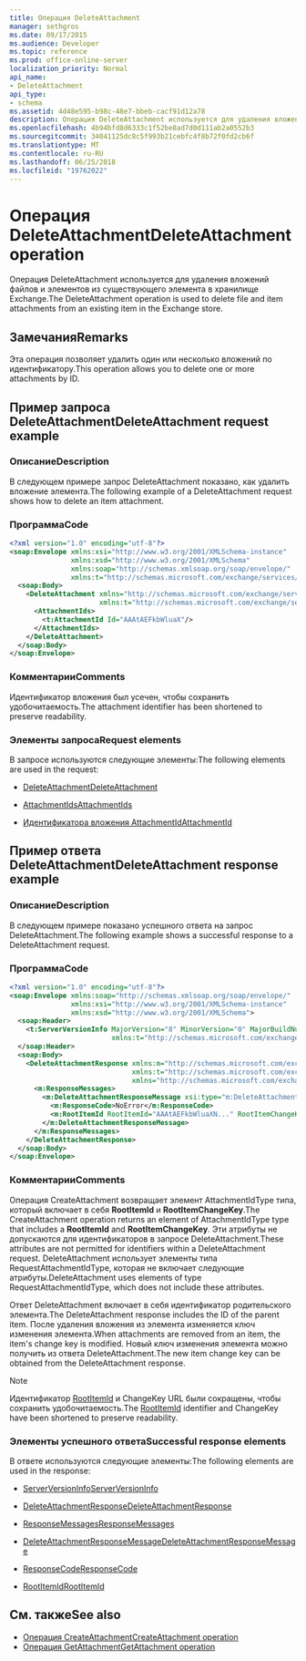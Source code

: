 ```yaml
---
title: Операция DeleteAttachment
manager: sethgros
ms.date: 09/17/2015
ms.audience: Developer
ms.topic: reference
ms.prod: office-online-server
localization_priority: Normal
api_name:
- DeleteAttachment
api_type:
- schema
ms.assetid: 4d48e595-b98c-48e7-bbeb-cacf91d12a78
description: Операция DeleteAttachment используется для удаления вложений файлов и элементов из существующего элемента в хранилище Exchange.
ms.openlocfilehash: 4b94bfd8d6333c1f52be8ad7d0d111ab2a0552b3
ms.sourcegitcommit: 34041125dc8c5f993b21cebfc4f8b72f0fd2cb6f
ms.translationtype: MT
ms.contentlocale: ru-RU
ms.lasthandoff: 06/25/2018
ms.locfileid: "19762022"
---
```

# <a name="deleteattachment-operation"></a><span data-ttu-id="5da4d-103">Операция DeleteAttachment</span><span class="sxs-lookup"><span data-stu-id="5da4d-103">DeleteAttachment operation</span></span>

<span data-ttu-id="5da4d-104">Операция DeleteAttachment используется для удаления вложений файлов и элементов из существующего элемента в хранилище Exchange.</span><span class="sxs-lookup"><span data-stu-id="5da4d-104">The DeleteAttachment operation is used to delete file and item attachments from an existing item in the Exchange store.</span></span>
  
## <a name="remarks"></a><span data-ttu-id="5da4d-105">Замечания</span><span class="sxs-lookup"><span data-stu-id="5da4d-105">Remarks</span></span>

<span data-ttu-id="5da4d-106">Эта операция позволяет удалить один или несколько вложений по идентификатору.</span><span class="sxs-lookup"><span data-stu-id="5da4d-106">This operation allows you to delete one or more attachments by ID.</span></span>
  
## <a name="deleteattachment-request-example"></a><span data-ttu-id="5da4d-107">Пример запроса DeleteAttachment</span><span class="sxs-lookup"><span data-stu-id="5da4d-107">DeleteAttachment request example</span></span>

### <a name="description"></a><span data-ttu-id="5da4d-108">Описание</span><span class="sxs-lookup"><span data-stu-id="5da4d-108">Description</span></span>

<span data-ttu-id="5da4d-109">В следующем примере запрос DeleteAttachment показано, как удалить вложение элемента.</span><span class="sxs-lookup"><span data-stu-id="5da4d-109">The following example of a DeleteAttachment request shows how to delete an item attachment.</span></span>
  
### <a name="code"></a><span data-ttu-id="5da4d-110">Программа</span><span class="sxs-lookup"><span data-stu-id="5da4d-110">Code</span></span>

```XML
<?xml version="1.0" encoding="utf-8"?>
<soap:Envelope xmlns:xsi="http://www.w3.org/2001/XMLSchema-instance"
               xmlns:xsd="http://www.w3.org/2001/XMLSchema"
               xmlns:soap="http://schemas.xmlsoap.org/soap/envelope/"
               xmlns:t="http://schemas.microsoft.com/exchange/services/2006/types">
  <soap:Body>
    <DeleteAttachment xmlns="http://schemas.microsoft.com/exchange/services/2006/messages"
                      xmlns:t="http://schemas.microsoft.com/exchange/services/2006/types">
      <AttachmentIds>
        <t:AttachmentId Id="AAAtAEFkbWluaX"/>
      </AttachmentIds>
    </DeleteAttachment>
  </soap:Body>
</soap:Envelope>
```

### <a name="comments"></a><span data-ttu-id="5da4d-111">Комментарии</span><span class="sxs-lookup"><span data-stu-id="5da4d-111">Comments</span></span>

<span data-ttu-id="5da4d-112">Идентификатор вложения был усечен, чтобы сохранить удобочитаемость.</span><span class="sxs-lookup"><span data-stu-id="5da4d-112">The attachment identifier has been shortened to preserve readability.</span></span>
  
### <a name="request-elements"></a><span data-ttu-id="5da4d-113">Элементы запроса</span><span class="sxs-lookup"><span data-stu-id="5da4d-113">Request elements</span></span>

<span data-ttu-id="5da4d-114">В запросе используются следующие элементы:</span><span class="sxs-lookup"><span data-stu-id="5da4d-114">The following elements are used in the request:</span></span>
  
- [<span data-ttu-id="5da4d-115">DeleteAttachment</span><span class="sxs-lookup"><span data-stu-id="5da4d-115">DeleteAttachment</span></span>](deleteattachment.md)
    
- [<span data-ttu-id="5da4d-116">AttachmentIds</span><span class="sxs-lookup"><span data-stu-id="5da4d-116">AttachmentIds</span></span>](attachmentids.md)
    
- [<span data-ttu-id="5da4d-117">Идентификатора вложения AttachmentId</span><span class="sxs-lookup"><span data-stu-id="5da4d-117">AttachmentId</span></span>](attachmentid.md)
    
## <a name="deleteattachment-response-example"></a><span data-ttu-id="5da4d-118">Пример ответа DeleteAttachment</span><span class="sxs-lookup"><span data-stu-id="5da4d-118">DeleteAttachment response example</span></span>

### <a name="description"></a><span data-ttu-id="5da4d-119">Описание</span><span class="sxs-lookup"><span data-stu-id="5da4d-119">Description</span></span>

<span data-ttu-id="5da4d-120">В следующем примере показано успешного ответа на запрос DeleteAttachment.</span><span class="sxs-lookup"><span data-stu-id="5da4d-120">The following example shows a successful response to a DeleteAttachment request.</span></span>
  
### <a name="code"></a><span data-ttu-id="5da4d-121">Программа</span><span class="sxs-lookup"><span data-stu-id="5da4d-121">Code</span></span>

```XML
<?xml version="1.0" encoding="utf-8"?>
<soap:Envelope xmlns:soap="http://schemas.xmlsoap.org/soap/envelope/" 
               xmlns:xsi="http://www.w3.org/2001/XMLSchema-instance" 
               xmlns:xsd="http://www.w3.org/2001/XMLSchema">
  <soap:Header>
    <t:ServerVersionInfo MajorVersion="8" MinorVersion="0" MajorBuildNumber="662" MinorBuildNumber="0" 
                         xmlns:t="http://schemas.microsoft.com/exchange/services/2006/types"/>
  </soap:Header>
  <soap:Body>
    <DeleteAttachmentResponse xmlns:m="http://schemas.microsoft.com/exchange/services/2006/messages" 
                              xmlns:t="http://schemas.microsoft.com/exchange/services/2006/types" 
                              xmlns="http://schemas.microsoft.com/exchange/services/2006/messages">
      <m:ResponseMessages>
        <m:DeleteAttachmentResponseMessage xsi:type="m:DeleteAttachmentResponseMessageType" ResponseClass="Success">
          <m:ResponseCode>NoError</m:ResponseCode>
          <m:RootItemId RootItemId="AAAtAEFkbWluaXN..." RootItemChangeKey="CQAAABYAA..."/>
        </m:DeleteAttachmentResponseMessage>
      </m:ResponseMessages>
    </DeleteAttachmentResponse>
  </soap:Body>
</soap:Envelope>
```

### <a name="comments"></a><span data-ttu-id="5da4d-122">Комментарии</span><span class="sxs-lookup"><span data-stu-id="5da4d-122">Comments</span></span>

<span data-ttu-id="5da4d-123">Операция CreateAttachment возвращает элемент AttachmentIdType типа, который включает в себя **RootItemId** и **RootItemChangeKey**.</span><span class="sxs-lookup"><span data-stu-id="5da4d-123">The CreateAttachment operation returns an element of AttachmentIdType type that includes a **RootItemId** and **RootItemChangeKey**.</span></span> <span data-ttu-id="5da4d-124">Эти атрибуты не допускаются для идентификаторов в запросе DeleteAttachment.</span><span class="sxs-lookup"><span data-stu-id="5da4d-124">These attributes are not permitted for identifiers within a DeleteAttachment request.</span></span> <span data-ttu-id="5da4d-125">DeleteAttachment использует элементы типа RequestAttachmentIdType, которая не включает следующие атрибуты.</span><span class="sxs-lookup"><span data-stu-id="5da4d-125">DeleteAttachment uses elements of type RequestAttachmentIdType, which does not include these attributes.</span></span>
  
<span data-ttu-id="5da4d-126">Ответ DeleteAttachment включает в себя идентификатор родительского элемента.</span><span class="sxs-lookup"><span data-stu-id="5da4d-126">The DeleteAttachment response includes the ID of the parent item.</span></span> <span data-ttu-id="5da4d-127">После удаления вложения из элемента изменяется ключ изменения элемента.</span><span class="sxs-lookup"><span data-stu-id="5da4d-127">When attachments are removed from an item, the item's change key is modified.</span></span> <span data-ttu-id="5da4d-128">Новый ключ изменения элемента можно получить из ответа DeleteAttachment.</span><span class="sxs-lookup"><span data-stu-id="5da4d-128">The new item change key can be obtained from the DeleteAttachment response.</span></span>
  
> [!NOTE]
> <span data-ttu-id="5da4d-129">Идентификатор [RootItemId](rootitemid.md) и ChangeKey URL были сокращены, чтобы сохранить удобочитаемость.</span><span class="sxs-lookup"><span data-stu-id="5da4d-129">The [RootItemId](rootitemid.md) identifier and ChangeKey have been shortened to preserve readability.</span></span> 
  
### <a name="successful-response-elements"></a><span data-ttu-id="5da4d-130">Элементы успешного ответа</span><span class="sxs-lookup"><span data-stu-id="5da4d-130">Successful response elements</span></span>

<span data-ttu-id="5da4d-131">В ответе используются следующие элементы:</span><span class="sxs-lookup"><span data-stu-id="5da4d-131">The following elements are used in the response:</span></span>
  
- [<span data-ttu-id="5da4d-132">ServerVersionInfo</span><span class="sxs-lookup"><span data-stu-id="5da4d-132">ServerVersionInfo</span></span>](serverversioninfo.md)
    
- [<span data-ttu-id="5da4d-133">DeleteAttachmentResponse</span><span class="sxs-lookup"><span data-stu-id="5da4d-133">DeleteAttachmentResponse</span></span>](deleteattachmentresponse.md)
    
- [<span data-ttu-id="5da4d-134">ResponseMessages</span><span class="sxs-lookup"><span data-stu-id="5da4d-134">ResponseMessages</span></span>](responsemessages.md)
    
- [<span data-ttu-id="5da4d-135">DeleteAttachmentResponseMessage</span><span class="sxs-lookup"><span data-stu-id="5da4d-135">DeleteAttachmentResponseMessage</span></span>](deleteattachmentresponsemessage.md)
    
- [<span data-ttu-id="5da4d-136">ResponseCode</span><span class="sxs-lookup"><span data-stu-id="5da4d-136">ResponseCode</span></span>](responsecode.md)
    
- [<span data-ttu-id="5da4d-137">RootItemId</span><span class="sxs-lookup"><span data-stu-id="5da4d-137">RootItemId</span></span>](rootitemid.md)
    
## <a name="see-also"></a><span data-ttu-id="5da4d-138">См. также</span><span class="sxs-lookup"><span data-stu-id="5da4d-138">See also</span></span>

- [<span data-ttu-id="5da4d-139">Операция CreateAttachment</span><span class="sxs-lookup"><span data-stu-id="5da4d-139">CreateAttachment operation</span></span>](createattachment-operation.md) 
- [<span data-ttu-id="5da4d-140">Операция GetAttachment</span><span class="sxs-lookup"><span data-stu-id="5da4d-140">GetAttachment operation</span></span>](getattachment-operation.md)

